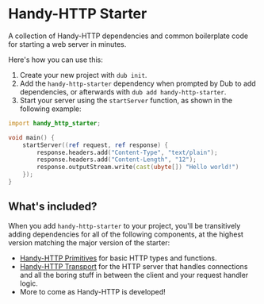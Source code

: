 # Handy-HTTP Starter

A collection of Handy-HTTP dependencies and common boilerplate code for starting a web server in minutes.

Here's how you can use this:

1. Create your new project with `dub init`.
2. Add the `handy-http-starter` dependency when prompted by Dub to add dependencies, or afterwards with `dub add handy-http-starter`.
3. Start your server using the `startServer` function, as shown in the following example:
```d
import handy_http_starter;

void main() {
    startServer((ref request, ref response) {
        response.headers.add("Content-Type", "text/plain");
        response.headers.add("Content-Length", "12");
        response.outputStream.write(cast(ubyte[]) "Hello world!")
    });
}
```

## What's included?

When you add `handy-http-starter` to your project, you'll be transitively
adding dependencies for all of the following components, at the highest version
matching the major version of the starter:

- [Handy-HTTP Primitives](https://git.andrewlalis.com/Handy-Http/primitives)
for basic HTTP types and functions.
- [Handy-HTTP Transport](https://git.andrewlalis.com/Handy-Http/transport)
for the HTTP server that handles connections and all the boring stuff in
between the client and your request handler logic.
- More to come as Handy-HTTP is developed!
